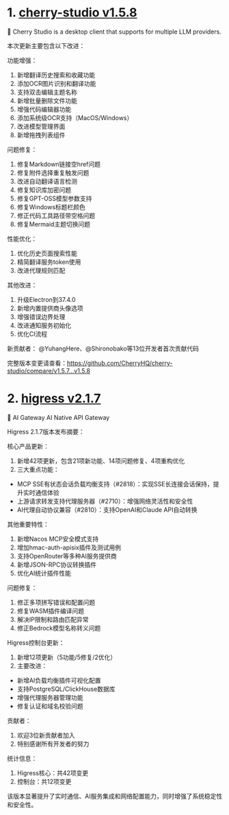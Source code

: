 
# 1. [cherry-studio v1.5.8](https://github.com/CherryHQ/cherry-studio/releases/tag/v1.5.8)  
🍒 Cherry Studio is a desktop client that supports for multiple LLM providers.

本次更新主要包含以下改进：

功能增强：
1. 新增翻译历史搜索和收藏功能
2. 添加OCR图片识别和翻译功能
3. 支持双击编辑主题名称
4. 新增批量删除文件功能
5. 增强代码编辑器功能
6. 添加系统级OCR支持（MacOS/Windows）
7. 改进模型管理界面
8. 新增拖拽列表组件

问题修复：
1. 修复Markdown链接空href问题
2. 修复附件选择重复触发问题
3. 改进自动翻译语言检测
4. 修复知识库加密问题
5. 修复GPT-OSS模型参数支持
6. 修复Windows标题栏颜色
7. 修正代码工具路径带空格问题
8. 修复Mermaid主题切换问题

性能优化：
1. 优化历史页面搜索性能
2. 精简翻译服务token使用
3. 改进代理规则匹配

其他改进：
1. 升级Electron到37.4.0
2. 新增内置提供商头像选项
3. 增强错误边界处理
4. 改进通知服务初始化
5. 优化CI流程

新贡献者：
@YuhangHere、@Shironobako等13位开发者首次贡献代码

完整版本变更请查看：https://github.com/CherryHQ/cherry-studio/compare/v1.5.7...v1.5.8

# 2. [higress v2.1.7](https://github.com/alibaba/higress/releases/tag/v2.1.7)  
🤖 AI Gateway AI Native API Gateway

Higress 2.1.7版本发布摘要：

核心产品更新：
1. 新增42项更新，包含21项新功能、14项问题修复、4项重构优化
2. 三大重点功能：
- MCP SSE有状态会话负载均衡支持（#2818）：实现SSE长连接会话保持，提升实时通信体验
- 上游请求转发支持代理服务器（#2710）：增强网络灵活性和安全性
- AI代理自动协议兼容（#2810）：支持OpenAI和Claude API自动转换

其他重要特性：
1. 新增Nacos MCP安全模式支持
2. 增加hmac-auth-apisix插件及测试用例
3. 支持OpenRouter等多种AI服务提供商
4. 新增JSON-RPC协议转换插件
5. 优化AI统计插件性能

问题修复：
1. 修正多项拼写错误和配置问题
2. 修复WASM插件编译问题
3. 解决IP限制和路由匹配异常
4. 修正Bedrock模型名称转义问题

Higress控制台更新：
1. 新增12项更新（5功能/5修复/2优化）
2. 主要改进：
- 新增AI负载均衡插件可视化配置
- 支持PostgreSQL/ClickHouse数据库
- 增强代理服务器管理功能
- 修复认证和域名校验问题

贡献者：
1. 欢迎3位新贡献者加入
2. 特别感谢所有开发者的努力

统计信息：
1. Higress核心：共42项变更
2. 控制台：共12项变更

该版本显著提升了实时通信、AI服务集成和网络配置能力，同时增强了系统稳定性和安全性。

